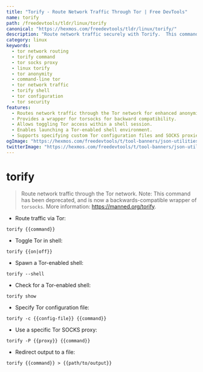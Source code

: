 ```yaml
---
title: "Torify - Route Network Traffic Through Tor | Free DevTools"
name: torify
path: /freedevtools/tldr/linux/torify
canonical: "https://hexmos.com/freedevtools/tldr/linux/torify/"
description: "Route network traffic securely with Torify.  This command-line tool provides anonymous browsing and enhances privacy. Free online tool, no registration required."
category: linux
keywords:
  - tor network routing
  - torify command
  - tor socks proxy
  - linux torify
  - tor anonymity
  - command-line tor
  - tor network traffic
  - torify shell
  - tor configuration
  - tor security
features:
  - Routes network traffic through the Tor network for enhanced anonymity.
  - Provides a wrapper for torsocks for backward compatibility.
  - Allows toggling Tor access within a shell session.
  - Enables launching a Tor-enabled shell environment.
  - Supports specifying custom Tor configuration files and SOCKS proxies.
ogImage: "https://hexmos.com/freedevtools/t/tool-banners/json-utilities-banner.png"
twitterImage: "https://hexmos.com/freedevtools/t/tool-banners/json-utilities-banner.png"
---
```


# torify

> Route network traffic through the Tor network.
> Note: This command has been deprecated, and is now a backwards-compatible wrapper of `torsocks`.
> More information: <https://manned.org/torify>.

- Route traffic via Tor:

`torify {{command}}`

- Toggle Tor in shell:

`torify {{on|off}}`

- Spawn a Tor-enabled shell:

`torify --shell`

- Check for a Tor-enabled shell:

`torify show`

- Specify Tor configuration file:

`torify -c {{config-file}} {{command}}`

- Use a specific Tor SOCKS proxy:

`torify -P {{proxy}} {{command}}`

- Redirect output to a file:

`torify {{command}} > {{path/to/output}}`
